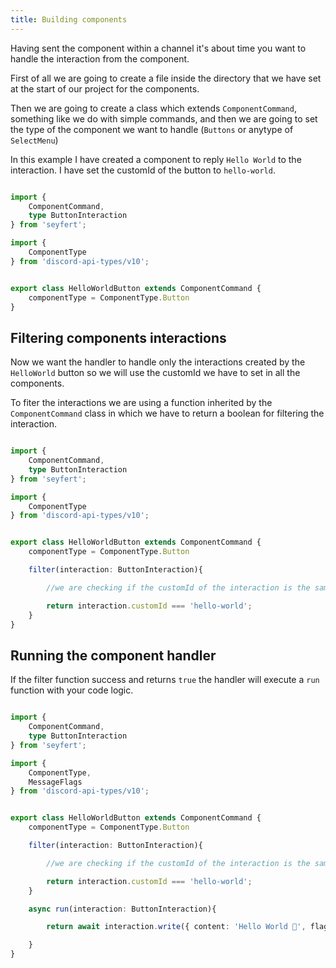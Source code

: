 ```yaml
---
title: Building components
---
```


Having sent the component within a channel it's about time you want to handle the interaction from the component.

First of all we are going to create a file inside the directory that we have set at the start of our project for the components.

Then we are going to create a class which extends `ComponentCommand`, something like we do with simple commands, and then we are going to set the type of the component we want to handle (`Buttons` or anytype of `SelectMenu`)


In this example I have created a component to reply `Hello World` to the interaction. I have set the customId of the button to `hello-world`.

```ts showLineNumbers copy

import {
    ComponentCommand,
    type ButtonInteraction
} from 'seyfert';

import {
    ComponentType
} from 'discord-api-types/v10';


export class HelloWorldButton extends ComponentCommand {
    componentType = ComponentType.Button
}
```

## Filtering components interactions

Now we want the handler to handle only the interactions created by the `HelloWorld` button so we will use the customId we have to set in all the components.

To fiter the interactions we are using a function inherited by the `ComponentCommand` class in which we have to return a boolean for filtering the interaction.

```ts ins={14-19} showLineNumbers copy

import {
    ComponentCommand,
    type ButtonInteraction
} from 'seyfert';

import {
    ComponentType
} from 'discord-api-types/v10';


export class HelloWorldButton extends ComponentCommand {
    componentType = ComponentType.Button

    filter(interaction: ButtonInteraction){

        //we are checking if the customId of the interaction is the same that the one set in my button

        return interaction.customId === 'hello-world';
    }
}
```

## Running the component handler

If the filter function success and returns `true` the handler will execute a `run` function with your code logic.

```ts ins={22-26} showLineNumbers copy

import {
    ComponentCommand,
    type ButtonInteraction
} from 'seyfert';

import {
    ComponentType,
    MessageFlags
} from 'discord-api-types/v10';


export class HelloWorldButton extends ComponentCommand {
    componentType = ComponentType.Button

    filter(interaction: ButtonInteraction){

        //we are checking if the customId of the interaction is the same that the one set in my button

        return interaction.customId === 'hello-world';
    }

    async run(interaction: ButtonInteraction){

        return await interaction.write({ content: 'Hello World 👋', flags: MessageFlags.Ephemeral })

    }
}
```